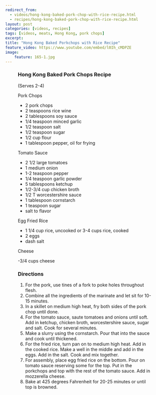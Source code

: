 ---redirect_from:   - videos/hong-kong-baked-pork-chop-with-rice-recipe.html  - recipes/hong-kong-baked-pork-chop-with-rice-recipe.html
layout: post
categories: [videos, recipes]
tags: [videos, meats, Hong Kong, pork chops]
excerpt: 
title: "Hong Kong Baked Porkchops with Rice Recipe"
feature_video: https://www.youtube.com/embed/l0Ih_cMDPZE
image:
    feature: 165-1.jpg
---

<figure class="ingredients" markdown="1">

### Hong Kong Baked Pork Chops Recipe

(Serves 2-4)

Pork Chops

- 2 pork chops
- 2 teaspoons rice wine
- 2 tablespoons soy sauce
- 1/4 teaspoon minced garlic
- 1/2 teaspoon salt
- 1/2 teaspoon sugar
- 1/2 cup flour
- 1 tablespoon pepper, oil for frying
 
Tomato Sauce 

- 2 1/2 large tomatoes
- 1 medium onion
- 1-2  teaspoon pepper
- 1/4 teaspoon garlic powder
- 5 tablespoons ketchup
- 1/2-3/4 cup chicken broth
- 1/2 T worcestershire sauce
- 1 tablespoon cornstarch
- 1 teaspoon sugar
- salt to flavor
 
Egg Fried Rice  

- 1 1/4 cup rice, uncooked or 3-4 cups rice, cooked
- 2 eggs
- dash salt
 
Cheese 

-3/4 cups cheese

</figure>

<figure class="directions" markdown="1">

### Directions

1. For the pork, use tines of a fork to poke holes throughout flesh.  
2. Combine all the ingredients of the marinate and let sit for 10-15 minutes.
3. In a skillet on medium high heat, fry both sides of the pork chop until done.
4. For the tomato sauce, saute tomatoes and onions until soft.  Add in ketchup, chicken broth, worcestershire sauce, sugar and salt.  Cook for several minutes.
5. Make a slurry using the cornstarch.  Pour that into the sauce and cook until thickened.
6. For the fried rice, turn pan on to medium high heat.  Add in the cooked rice. Make a well in the middle and add in the eggs.  Add in the salt.  Cook and mix together.
7. For assembly, place egg fried rice on the bottom.  Pour on tomato sauce reserving some for the top.  Put in the porkchops and top with the rest of the tomato sauce. Add in mozzerella cheese.
8. Bake at 425 degrees Fahrenheit for 20-25 minutes or until top is browned.
</figure>
